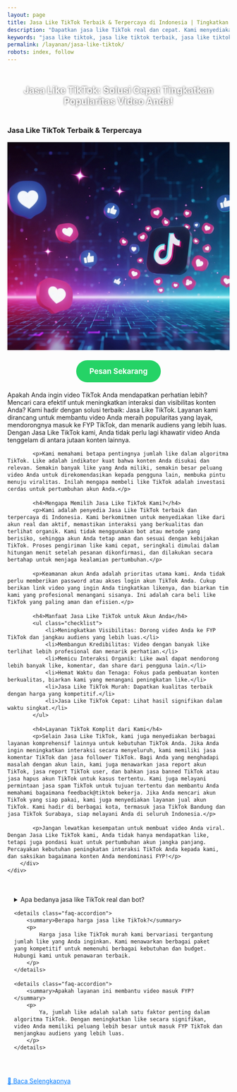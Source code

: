 ```yaml
---
layout: page
title: Jasa Like TikTok Terbaik & Terpercaya di Indonesia | Tingkatkan Interaksi Video
description: "Dapatkan jasa like TikTok real dan cepat. Kami menyediakan jasa like TikTok murah, jasa like TikTok organik, dan layanan peningkat interaksi untuk bantu video Anda masuk FYP TikTok. Jaminan aman & terpercaya."
keywords: "jasa like tiktok, jasa like tiktok terbaik, jasa like tiktok murah, jasa like tiktok real, jasa like tiktok organik, jasa like tiktok cepat, jasa like tiktok aman, beli like tiktok, cara beli like tiktok, jasa penambah like tiktok, jasa boost like tiktok, fyp tiktok, jasa spam tiktok, jasa akun tiktok, jasa banned tiktok, jasa report akun tiktok, jasa hapus akun tiktok, jual akun tiktok, report tiktok user, feedback@tiktok"
permalink: /layanan/jasa-like-tiktok/
robots: index, follow
---
```


<script type="application/ld+json">
{
  "@context": "https://schema.org",
  "@graph": [
    {
      "@type": "WebSite",
      "@id": "https://auradigital.id/#website",
      "url": "https://auradigital.id/",
      "name": "auradigital.id"
    },
    {
      "@type": "WebPage",
      "@id": "https://auradigital.id/layanan/jasa-like-tiktok/#webpage",
      "url": "https://auradigital.id/layanan/jasa-like-tiktok/",
      "name": "Jasa Like TikTok Aktif Indonesia - Aman & Cepat",
      "isPartOf": {
        "@id": "https://auradigital.id/#website"
      },
      "breadcrumb": {
        "@id": "https://auradigital.id/layanan/jasa-like-tiktok/#breadcrumb"
      },
      "description": "Jasa Like TikTok aktif Indonesia. Tambah like cepat, aman, dan terpercaya. Cocok untuk akun jualan dan konten kreator. Order sekarang!"
    },
    {
      "@type": "Service",
      "name": "Jasa Like TikTok",
      "serviceType": "Social Media Engagement",
      "provider": {
        "@type": "WebSite",
        "name": "auradigital.id",
        "url": "https://auradigital.id/"
      },
      "areaServed": {
        "@type": "Country",
        "name": "Indonesia"
      },
      "description": "Layanan jasa tambah like TikTok aktif Indonesia yang cepat dan aman. Cocok untuk meningkatkan performa video dan interaksi real."
    },
    {
  "@type": "Product",
  "name": "Like TikTok Aktif",
  "image": "https://raw.githubusercontent.com/AzkaAtta/azkaatta.github.io/main/image/jasa-like-tiktok.webp",
  "description": "Beli like TikTok aktif Indonesia, cocok untuk meningkatkan kepercayaan akun dan memperbesar peluang FYP.",
  "brand": {
    "@type": "Brand",
    "name": "AuraDigital.id"
  },
  "offers": {
    "@type": "Offer",
    "priceCurrency": "IDR",
    "price": "2000",
    "availability": "https://schema.org/InStock",
    "url": "https://auradigital.id/layanan/jasa-like-tiktok/"
  }
},

    {
      "@type": "BreadcrumbList",
      "@id": "https://auradigital.id/layanan/jasa-like-tiktok/#breadcrumb",
      "itemListElement": [
        {
          "@type": "ListItem",
          "position": 1,
          "name": "Home",
          "item": "https://auradigital.id/"
        },
        {
          "@type": "ListItem",
          "position": 2,
          "name": "Layanan",
          "item": "https://auradigital.id/layanan/"
        },
        {
          "@type": "ListItem",
          "position": 3,
          "name": "Jasa Like TikTok",
          "item": "https://auradigital.id/layanan/jasa-like-tiktok/"
        }
      ]
    },
    {
      "@type": "FAQPage",
      "mainEntity": [
        {
          "@type": "Question",
          "name": "Apakah like TikTok dari layanan ini real?",
          "acceptedAnswer": {
            "@type": "Answer",
            "text": "Ya, layanan kami menyediakan like TikTok aktif dari pengguna Indonesia yang real dan aman."
          }
        },
        {
          "@type": "Question",
          "name": "Berapa lama proses penambahan like?",
          "acceptedAnswer": {
            "@type": "Answer",
            "text": "Proses penambahan like biasanya berlangsung dalam 1-10 menit setelah pembayaran berhasil."
          }
        }
      ]
    }
  ]
}
</script>


<h2 style="text-align: center; color: #fff; text-shadow: 0 0 4px rgba(0,0,0,0.7); padding: 20px 15px;">
    Jasa Like TikTok: Solusi Cepat Tingkatkan Popularitas Video Anda!
</h2>

<div class="jasa-komentar-tiktok-container">
    <div class="service-card" id="jasa-like-tiktok-card" onclick="toggleService(this)">
        <h3>Jasa Like TikTok Terbaik & Terpercaya</h3>
        <img src="/image/jasa-like-tiktok.webp" alt="Jasa Like TikTok" style="max-width:100%; height:auto;" loading="lazy">
        <a href="https://wa.me/62895402343693?text=Halo,%20saya%20tertarik%20dengan%20Jasa%20Like%20TikTok.%20Bisa%20info%20lebih%20lanjut?" target="_blank" class="whatsapp-button" style="display: block; width: fit-content; margin: 20px auto; padding: 15px 30px; background-color: #25D366; color: white; text-align: center; text-decoration: none; border-radius: 50px; font-size: 1.2em; font-weight: bold; transition: background-color 0.3s ease;">
            Pesan Sekarang
        </a>
        <div class="service-description">
            <p>Apakah Anda ingin video TikTok Anda mendapatkan perhatian lebih? Mencari cara efektif untuk meningkatkan interaksi dan visibilitas konten Anda? Kami hadir dengan solusi terbaik: Jasa Like TikTok. Layanan kami dirancang untuk membantu video Anda meraih popularitas yang layak, mendorongnya masuk ke FYP TikTok, dan menarik audiens yang lebih luas. Dengan Jasa Like TikTok kami, Anda tidak perlu lagi khawatir video Anda tenggelam di antara jutaan konten lainnya.</p>

            <p>Kami memahami betapa pentingnya jumlah like dalam algoritma TikTok. Like adalah indikator kuat bahwa konten Anda disukai dan relevan. Semakin banyak like yang Anda miliki, semakin besar peluang video Anda untuk direkomendasikan kepada pengguna lain, membuka pintu menuju viralitas. Inilah mengapa membeli like TikTok adalah investasi cerdas untuk pertumbuhan akun Anda.</p>

            <h4>Mengapa Memilih Jasa Like TikTok Kami?</h4>
            <p>Kami adalah penyedia Jasa Like TikTok terbaik dan terpercaya di Indonesia. Kami berkomitmen untuk menyediakan like dari akun real dan aktif, memastikan interaksi yang berkualitas dan terlihat organik. Kami tidak menggunakan bot atau metode yang berisiko, sehingga akun Anda tetap aman dan sesuai dengan kebijakan TikTok. Proses pengiriman like kami cepat, seringkali dimulai dalam hitungan menit setelah pesanan dikonfirmasi, dan dilakukan secara bertahap untuk menjaga kealamian pertumbuhan.</p>

            <p>Keamanan akun Anda adalah prioritas utama kami. Anda tidak perlu memberikan password atau akses login akun TikTok Anda. Cukup berikan link video yang ingin Anda tingkatkan likenya, dan biarkan tim kami yang profesional menangani sisanya. Ini adalah cara beli like TikTok yang paling aman dan efisien.</p>

            <h4>Manfaat Jasa Like TikTok untuk Akun Anda</h4>
            <ul class="checklist">
                <li>Meningkatkan Visibilitas: Dorong video Anda ke FYP TikTok dan jangkau audiens yang lebih luas.</li>
                <li>Membangun Kredibilitas: Video dengan banyak like terlihat lebih profesional dan menarik perhatian.</li>
                <li>Memicu Interaksi Organik: Like awal dapat mendorong lebih banyak like, komentar, dan share dari pengguna lain.</li>
                <li>Hemat Waktu dan Tenaga: Fokus pada pembuatan konten berkualitas, biarkan kami yang menangani peningkatan like.</li>
                <li>Jasa Like TikTok Murah: Dapatkan kualitas terbaik dengan harga yang kompetitif.</li>
                <li>Jasa Like TikTok Cepat: Lihat hasil signifikan dalam waktu singkat.</li>
            </ul>

            <h4>Layanan TikTok Komplit dari Kami</h4>
            <p>Selain Jasa Like TikTok, kami juga menyediakan berbagai layanan komprehensif lainnya untuk kebutuhan TikTok Anda. Jika Anda ingin meningkatkan interaksi secara menyeluruh, kami memiliki jasa komentar TikTok dan jasa follower TikTok. Bagi Anda yang menghadapi masalah dengan akun lain, kami juga menawarkan jasa report akun TikTok, jasa report TikTok user, dan bahkan jasa banned TikTok atau jasa hapus akun TikTok untuk kasus tertentu. Kami juga melayani permintaan jasa spam TikTok untuk tujuan tertentu dan membantu Anda memahami bagaimana feedback@tiktok bekerja. Jika Anda mencari akun TikTok yang siap pakai, kami juga menyediakan layanan jual akun TikTok. Kami hadir di berbagai kota, termasuk jasa TikTok Bandung dan jasa TikTok Surabaya, siap melayani Anda di seluruh Indonesia.</p>

            <p>Jangan lewatkan kesempatan untuk membuat video Anda viral. Dengan Jasa Like TikTok kami, Anda tidak hanya mendapatkan like, tetapi juga pondasi kuat untuk pertumbuhan akun jangka panjang. Percayakan kebutuhan peningkatan interaksi TikTok Anda kepada kami, dan saksikan bagaimana konten Anda mendominasi FYP!</p>
        </div>
    </div>
</div>

<div style="max-width: 800px; margin: 50px auto; padding: 0 15px;">
    <details class="faq-accordion">
        <summary>Apa bedanya jasa like TikTok real dan bot?</summary>
        <p>
            Jasa like TikTok real menggunakan akun asli dan aktif, yang memberikan interaksi organik dan lebih aman untuk akun Anda. Sementara like bot berasal dari akun palsu yang bisa berisiko banned. Kami hanya menyediakan like real.
        </p>
    </details>

    <details class="faq-accordion">
        <summary>Berapa harga jasa like TikTok?</summary>
        <p>
            Harga jasa like TikTok murah kami bervariasi tergantung jumlah like yang Anda inginkan. Kami menawarkan berbagai paket yang kompetitif untuk memenuhi berbagai kebutuhan dan budget. Hubungi kami untuk penawaran terbaik.
        </p>
    </details>

    <details class="faq-accordion">
        <summary>Apakah layanan ini membantu video masuk FYP?</summary>
        <p>
            Ya, jumlah like adalah salah satu faktor penting dalam algoritma TikTok. Dengan meningkatkan like secara signifikan, video Anda memiliki peluang lebih besar untuk masuk FYP TikTok dan menjangkau audiens yang lebih luas.
        </p>
    </details>
</div>

<style>
  .hidden-content { display: none; margin-top: 10px; }
  .toggle-btn { cursor: pointer; color: #007bff; text-decoration: underline; margin-top: 10px; display: inline-block; }
</style>

<div class="toggle-btn" onclick="toggleHidden()">📌 Baca Selengkapnya</div>
<div id="hiddenContent" class="hidden-content">
  <ul>
    <li>Gunakan jasa like TikTok kami untuk menaikkan interaksi video secara cepat dan stabil dengan akun real Indonesia.</li>
    <li>Beli like TikTok aman dan terpercaya, cocok untuk memperkuat kepercayaan audiens dan algoritma For You Page.</li>
    <li>Tambahkan like TikTok aktif setiap hari untuk mempertahankan popularitas dan menjaga branding konten Anda.</li>
    <li>Layanan jasa like TikTok cepat masuk, real user, dan cocok untuk jualan maupun konten viral.</li>
    <li>Jasa like TikTok kami mendukung berbagai niche seperti hiburan, edukasi, fashion, dan bisnis online shop.</li>
    <li>Beli like TikTok murah tanpa ribet, tidak butuh password, cukup link dan jumlah sesuai kebutuhan Anda.</li>
    <li>Like TikTok real bukan bot, dari akun aktif yang memperkuat kredibilitas dan potensi naik FYP.</li>
    <li>Dapatkan like TikTok berkualitas tinggi, 100% aman dan bisa repeat order kapan saja.</li>
    <li>Jasa like TikTok terbaik dengan sistem otomatisasi yang cepat tanggap dan dukungan CS ramah.</li>
    <li>Like TikTok dari pengguna Indonesia aktif, bantu bangun komunitas dan engagement lokal.</li>
    <li>Tambah like TikTok secara instan, cocok untuk akun pribadi, bisnis, hingga konten kreator pemula.</li>
    <li>Gunakan jasa kami untuk beli like TikTok dengan variasi jumlah sesuai kebutuhan dan budget Anda.</li>
    <li>Like TikTok aktif membantu menaikkan daya tarik visual konten sehingga lebih sering direkomendasikan.</li>
    <li>Jasa like TikTok yang cocok untuk pemilik brand, dropshipper, reseller, hingga selebgram TikTok.</li>
    <li>Beli like TikTok dengan harga terjangkau, tapi tetap berkualitas dan hasil terlihat cepat.</li>
    <li>Tambah like TikTok otomatis saat posting video baru, bantu viral lebih cepat dan konsisten.</li>
    <li>Jasa kami mendukung sistem repeat order dan notifikasi untuk update proses pengiriman like TikTok Anda.</li>
    <li>Gunakan jasa like TikTok untuk membangun kepercayaan sosial di konten baru atau video promosi Anda.</li>
    <li>Like TikTok real sangat penting untuk branding akun dan meningkatkan peluang endorse.</li>
    <li>Layanan kami cocok untuk meningkatkan konten campaign, giveaway, atau konten promosi musiman di TikTok.</li>
  </ul>
</div>

<script>
  function toggleHidden() {
    var content = document.getElementById("hiddenContent");
    var button = document.querySelector(".toggle-btn");
    if (content.style.display === "none") {
      content.style.display = "block";
      button.textContent = "📌 Tutup Selengkapnya";
    } else {
      content.style.display = "none";
      button.textContent = "📌 Baca Selengkapnya";
    }
  }
</script>
